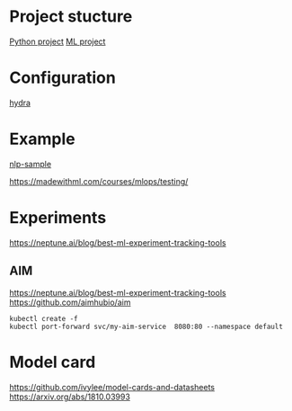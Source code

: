# Project stucture 

[Python project](https://github.com/navdeep-G/samplemod.git)
[ML project](https://github.com/ashleve/lightning-hydra-template.git)

# Configuration 

[hydra](https://hydra.cc/docs/intro/)


# Example 


[nlp-sample](./)

https://madewithml.com/courses/mlops/testing/


# Experiments

https://neptune.ai/blog/best-ml-experiment-tracking-tools

## AIM 

https://neptune.ai/blog/best-ml-experiment-tracking-tools
https://github.com/aimhubio/aim


```
kubectl create -f 
kubectl port-forward svc/my-aim-service  8080:80 --namespace default
```



# Model card

https://github.com/ivylee/model-cards-and-datasheets
https://arxiv.org/abs/1810.03993

